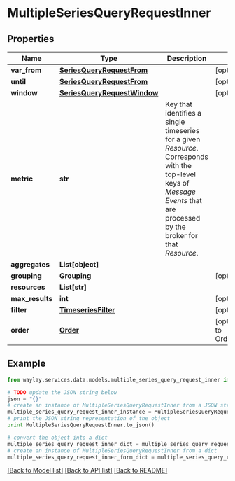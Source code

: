 # MultipleSeriesQueryRequestInner


## Properties

Name | Type | Description | Notes
------------ | ------------- | ------------- | -------------
**var_from** | [**SeriesQueryRequestFrom**](SeriesQueryRequestFrom.md) |  | [optional] 
**until** | [**SeriesQueryRequestFrom**](SeriesQueryRequestFrom.md) |  | [optional] 
**window** | [**SeriesQueryRequestWindow**](SeriesQueryRequestWindow.md) |  | [optional] 
**metric** | **str** | Key that identifies a single timeseries for a given _Resource_. Corresponds with the top-level keys of _Message Events_  that are processed by the broker for that _Resource_. | 
**aggregates** | **List[object]** |  | 
**grouping** | [**Grouping**](Grouping.md) |  | [optional] 
**resources** | **List[str]** |  | 
**max_results** | **int** |  | [optional] 
**filter** | [**TimeseriesFilter**](TimeseriesFilter.md) |  | [optional] 
**order** | [**Order**](Order.md) |  | [optional] [default to Order.ASCENDING]

## Example

```python
from waylay.services.data.models.multiple_series_query_request_inner import MultipleSeriesQueryRequestInner

# TODO update the JSON string below
json = "{}"
# create an instance of MultipleSeriesQueryRequestInner from a JSON string
multiple_series_query_request_inner_instance = MultipleSeriesQueryRequestInner.from_json(json)
# print the JSON string representation of the object
print MultipleSeriesQueryRequestInner.to_json()

# convert the object into a dict
multiple_series_query_request_inner_dict = multiple_series_query_request_inner_instance.to_dict()
# create an instance of MultipleSeriesQueryRequestInner from a dict
multiple_series_query_request_inner_form_dict = multiple_series_query_request_inner.from_dict(multiple_series_query_request_inner_dict)
```
[[Back to Model list]](../README.md#documentation-for-models) [[Back to API list]](../README.md#documentation-for-api-endpoints) [[Back to README]](../README.md)


